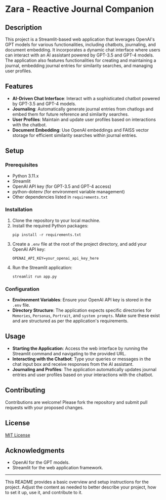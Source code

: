 # Zara - Reactive Journal Companion 

## Description

This project is a Streamlit-based web application that leverages OpenAI's GPT models for various functionalities, including chatbots, journaling, and document embedding. It incorporates a dynamic chat interface where users can interact with an AI assistant powered by GPT-3.5 and GPT-4 models. The application also features functionalities for creating and maintaining a journal, embedding journal entries for similarity searches, and managing user profiles.

## Features

- **AI-Driven Chat Interface**: Interact with a sophisticated chatbot powered by GPT-3.5 and GPT-4 models.
- **Journaling**: Automatically generate journal entries from chatlogs and embed them for future reference and similarity searches.
- **User Profiles**: Maintain and update user profiles based on interactions with the chatbot.
- **Document Embedding**: Use OpenAI embeddings and FAISS vector storage for efficient similarity searches within journal entries.

## Setup

### Prerequisites

- Python 3.11.x
- Streamlit
- OpenAI API key (for GPT-3.5 and GPT-4 access)
- python-dotenv (for environment variable management)
- Other dependencies listed in `requirements.txt`

### Installation

1. Clone the repository to your local machine.
2. Install the required Python packages:
   ```
   pip install -r requirements.txt
   ```
3. Create a `.env` file at the root of the project directory, and add your OpenAI API key:
   ```
   OPENAI_API_KEY=your_openai_api_key_here
   ```
4. Run the Streamlit application:
   ```
   streamlit run app.py
   ```

### Configuration

- **Environment Variables**: Ensure your OpenAI API key is stored in the `.env` file.
- **Directory Structure**: The application expects specific directories for `Memories`, `Personas`, `Portrait`, and `system prompts`. Make sure these exist and are structured as per the application's requirements.

## Usage

- **Starting the Application**: Access the web interface by running the Streamlit command and navigating to the provided URL.
- **Interacting with the Chatbot**: Type your queries or messages in the chat input box and receive responses from the AI assistant.
- **Journaling and Profiles**: The application automatically updates journal entries and user profiles based on your interactions with the chatbot.

## Contributing

Contributions are welcome! Please fork the repository and submit pull requests with your proposed changes.

## License

[MIT License](LICENSE.md)

## Acknowledgments

- OpenAI for the GPT models.
- Streamlit for the web application framework.

---

This README provides a basic overview and setup instructions for the project. Adjust the content as needed to better describe your project, how to set it up, use it, and contribute to it.
